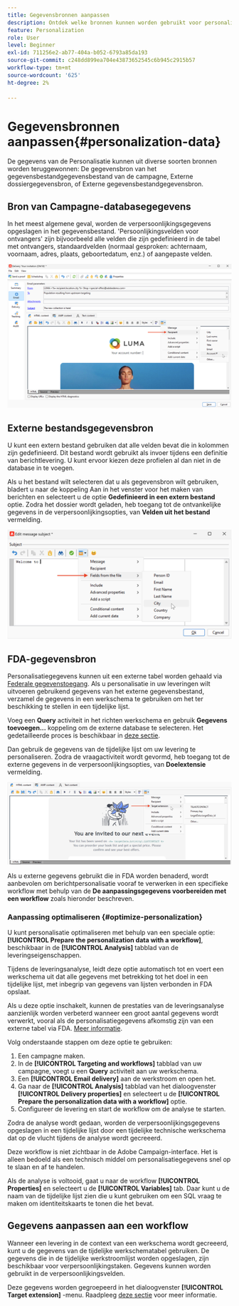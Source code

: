 ```yaml
---
title: Gegevensbronnen aanpassen
description: Ontdek welke bronnen kunnen worden gebruikt voor personalisatie
feature: Personalization
role: User
level: Beginner
exl-id: 711256e2-ab77-404a-b052-6793a85da193
source-git-commit: c248dd899ea704e43873652545c6b945c2915b57
workflow-type: tm+mt
source-wordcount: '625'
ht-degree: 2%

---
```


# Gegevensbronnen aanpassen{#personalization-data}

De gegevens van de Personalisatie kunnen uit diverse soorten bronnen worden teruggewonnen: De gegevensbron van het gegevensbestandgegevensbestand van de campagne, Externe dossiergegevensbron, of Externe gegevensbestandgegevensbron.

## Bron van Campagne-databasegegevens

In het meest algemene geval, worden de verpersoonlijkingsgegevens opgeslagen in het gegevensbestand. &#39;Persoonlijkingsvelden voor ontvangers&#39; zijn bijvoorbeeld alle velden die zijn gedefinieerd in de tabel met ontvangers, standaardvelden (normaal gesproken: achternaam, voornaam, adres, plaats, geboortedatum, enz.) of aangepaste velden.

![De gebieden van de verpersoonlijking van de campagne in een e-mail](assets/perso-campaign-datasource.png)


## Externe bestandsgegevensbron

U kunt een extern bestand gebruiken dat alle velden bevat die in kolommen zijn gedefinieerd. Dit bestand wordt gebruikt als invoer tijdens een definitie van berichtlevering. U kunt ervoor kiezen deze profielen al dan niet in de database in te voegen.

Als u het bestand wilt selecteren dat u als gegevensbron wilt gebruiken, bladert u naar de koppeling Aan in het venster voor het maken van berichten en selecteert u de optie **Gedefinieerd in een extern bestand** optie. Zodra het dossier wordt geladen, heb toegang tot de ontvankelijke gegevens in de verpersoonlijkingsopties, van **Velden uit het bestand** vermelding.

![Persoonlijke gegevens uit een bestand](assets/perso-from-file.png)


## FDA-gegevensbron

Personalisatiegegevens kunnen uit een externe tabel worden gehaald via [Federale gegevenstoegang](../connect/fda.md).  Als u personalisatie in uw leveringen wilt uitvoeren gebruikend gegevens van het externe gegevensbestand, verzamel de gegevens in een werkschema te gebruiken om het ter beschikking te stellen in een tijdelijke lijst.

Voeg een **Query** activiteit in het richten werkschema en gebruik **Gegevens toevoegen...** koppeling om de externe database te selecteren. Het gedetailleerde proces is beschikbaar in [deze sectie](../../automation/workflow/query.md#adding-data).

Dan gebruik de gegevens van de tijdelijke lijst om uw levering te personaliseren. Zodra de vraagactiviteit wordt gevormd, heb toegang tot de externe gegevens in de verpersoonlijkingsopties, van **Doelextensie** vermelding.

![Persoonlijke gegevens uit een externe database](assets/perso-external-db.png)

Als u externe gegevens gebruikt die in FDA worden benaderd, wordt aanbevolen om berichtpersonalisatie vooraf te verwerken in een specifieke workflow met behulp van de **De aanpassingsgegevens voorbereiden met een workflow** zoals hieronder beschreven.

### Aanpassing optimaliseren {#optimize-personalization}

U kunt personalisatie optimaliseren met behulp van een speciale optie: **[!UICONTROL Prepare the personalization data with a workflow]**, beschikbaar in de **[!UICONTROL Analysis]** tabblad van de leveringseigenschappen.

Tijdens de leveringsanalyse, leidt deze optie automatisch tot en voert een werkschema uit dat alle gegevens met betrekking tot het doel in een tijdelijke lijst, met inbegrip van gegevens van lijsten verbonden in FDA opslaat.

Als u deze optie inschakelt, kunnen de prestaties van de leveringsanalyse aanzienlijk worden verbeterd wanneer een groot aantal gegevens wordt verwerkt, vooral als de personalisatiegegevens afkomstig zijn van een externe tabel via FDA. [Meer informatie](../connect/fda.md).

Volg onderstaande stappen om deze optie te gebruiken:

1. Een campagne maken.
1. In de **[!UICONTROL Targeting and workflows]** tabblad van uw campagne, voegt u een **Query** activiteit aan uw werkschema.
1. Een **[!UICONTROL Email delivery]** aan de werkstroom en open het.
1. Ga naar de **[!UICONTROL Analysis]** tabblad van het dialoogvenster **[!UICONTROL Delivery properties]** en selecteert u de **[!UICONTROL Prepare the personalization data with a workflow]** optie.
1. Configureer de levering en start de workflow om de analyse te starten.

Zodra de analyse wordt gedaan, worden de verpersoonlijkingsgegevens opgeslagen in een tijdelijke lijst door een tijdelijke technische werkschema dat op de vlucht tijdens de analyse wordt gecreeerd.

Deze workflow is niet zichtbaar in de Adobe Campaign-interface. Het is alleen bedoeld als een technisch middel om personalisatiegegevens snel op te slaan en af te handelen.

Als de analyse is voltooid, gaat u naar de workflow **[!UICONTROL Properties]** en selecteert u de **[!UICONTROL Variables]** tab. Daar kunt u de naam van de tijdelijke lijst zien die u kunt gebruiken om een SQL vraag te maken om identiteitskaarts te tonen die het bevat.

## Gegevens aanpassen aan een workflow

Wanneer een levering in de context van een werkschema wordt gecreeerd, kunt u de gegevens van de tijdelijke werkschematabel gebruiken. De gegevens die in de tijdelijke werkstroomlijst worden opgeslagen, zijn beschikbaar voor verpersoonlijkingstaken. Gegevens kunnen worden gebruikt in de verpersoonlijkingsvelden.

Deze gegevens worden gegroepeerd in het dialoogvenster **[!UICONTROL Target extension]** -menu. Raadpleeg [deze sectie](../../automation/workflow/use-workflow-data.md#target-data) voor meer informatie.
